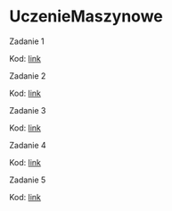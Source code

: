 # UczenieMaszynowe

Zadanie 1

Kod: [link](https://github.com/Maciej01032001/UczenieMaszynowe2024/blob/main/Zadanie%201/047Clustering_Exercises%20-%20solution.ipynb)

Zadanie 2

Kod: [link](https://github.com/Maciej01032001/UczenieMaszynowe2024/tree/main/Zadanie2)

Zadanie 3

Kod: [link](https://github.com/Maciej01032001/UczenieMaszynowe2024/tree/main/Zadanie3)

Zadanie 4

Kod: [link](https://github.com/Maciej01032001/UczenieMaszynowe2024/blob/main/Zadanie4/075Ensemble_Exercises.ipynb)

Zadanie 5

Kod: [link](https://github.com/Maciej01032001/UczenieMaszynowe2024/blob/main/Zadanie5/065_SVM_Exercises.ipynb)

